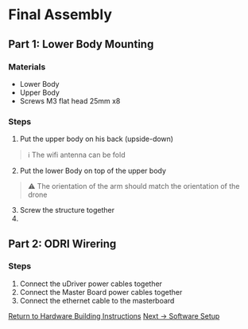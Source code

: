 # Final Assembly

## Part 1: Lower Body Mounting

### Materials
- Lower Body
- Upper Body
- Screws M3 flat head 25mm x8

### Steps

1. Put the upper body on his back (upside-down)
> :information_source: The wifi antenna can be fold
2. Put the lower Body on top of the upper body 
> ⚠️  The orientation of the arm should match the orientation of the drone
3. Screw the structure together
4. 
## Part 2: ODRI Wirering

### Steps

1. Connect the uDriver power cables together 
2. Connect the Master Board power cables together 
3. Connect the ethernet cable to the masterboard

[Return to Hardware Building Instructions](README.md)
[Next → Software Setup](../software/README.md)